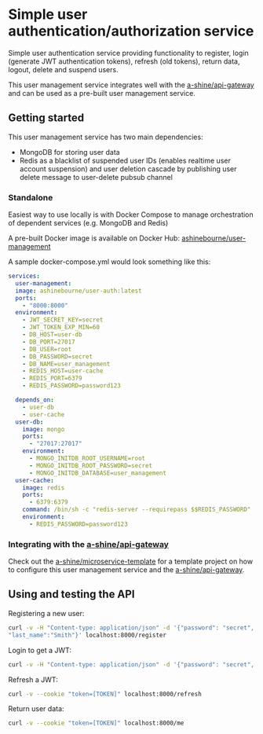 # Simple user authentication/authorization service

Simple user authentication service providing functionality to register, login (generate JWT authentication tokens),
refresh (old tokens), return data, logout, delete and suspend users.

This user management service integrates well with the [a-shine/api-gateway](https://github.com/a-shine/api-gateway) and
can be used as a pre-built user management service.

## Getting started

This user management service has two main dependencies:
- MongoDB for storing user data
- Redis as a blacklist of suspended user IDs (enables realtime user account suspension) and user deletion cascade by 
  publishing user delete message to user-delete pubsub channel

### Standalone

Easiest way to use locally is with Docker Compose to manage orchestration of dependent services (e.g. MongoDB and Redis)

A pre-built Docker image is available on Docker Hub: 
[ashinebourne/user-management](https://hub.docker.com/r/ashinebourne/user-auth)

A sample docker-compose.yml would look something like this:

```yaml
services:
  user-management:
  image: ashinebourne/user-auth:latest
  ports:
    - "8000:8000"
  environment:
    - JWT_SECRET_KEY=secret
    - JWT_TOKEN_EXP_MIN=60
    - DB_HOST=user-db
    - DB_PORT=27017
    - DB_USER=root
    - DB_PASSWORD=secret
    - DB_NAME=user_management
    - REDIS_HOST=user-cache
    - REDIS_PORT=6379
    - REDIS_PASSWORD=password123

  depends_on:
    - user-db
    - user-cache
  user-db:
    image: mongo
    ports:
      - "27017:27017"
    environment:
      - MONGO_INITDB_ROOT_USERNAME=root
      - MONGO_INITDB_ROOT_PASSWORD=secret
      - MONGO_INITDB_DATABASE=user_management
  user-cache:
    image: redis
    ports:
      - 6379:6379
    command: /bin/sh -c "redis-server --requirepass $$REDIS_PASSWORD"
    environment:
      - REDIS_PASSWORD=password123
```

### Integrating with the [a-shine/api-gateway](https://github.com/a-shine/api-gateway)

Check out the [a-shine/microservice-template](https://github.com/a-shine/microservice-template) for a template project 
on how to configure this user management service and the [a-shine/api-gateway](https://github.com/a-shine/api-gateway).


## Using and testing the API

Registering a new user:
```bash
curl -v -H "Content-type: application/json" -d '{"password": "secret", "email":"bob@myemail.com", "first_name":"Bob", 
"last_name":"Smith"}' localhost:8000/register
```

Login to get a JWT:
```bash
curl -v -H "Content-type: application/json" -d '{"password": "secret", "email":"bob@myemail.com"}' localhost:8000/login
```

Refresh a JWT:
```bash
curl -v --cookie "token=[TOKEN]" localhost:8000/refresh
```

Return user data:
```bash
curl -v --cookie "token=[TOKEN]" localhost:8000/me
```


